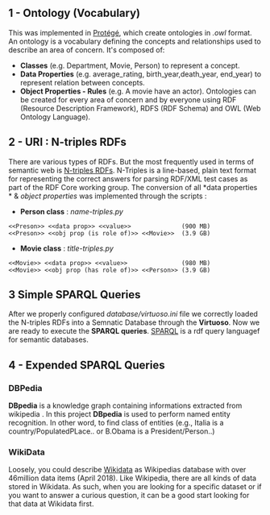 ## 1 - Ontology (Vocabulary)
This was implemented in [Protégé](https://protege.stanford.edu/), which create ontologies in *.owl* format. An ontology is a vocabulary defining the concepts and relationships used to describe an area of concern. It's composed of:

* **Classes** (e.g. Department, Movie, Person) to represent a concept.
* **Data Properties** (e.g. average_rating, birth_year,death_year, end_year) to represent relation between concepts.
* **Object Properties - Rules** (e.g. A movie have an actor). Ontologies can be created for every area of concern and by everyone using RDF (Resource Description Framework), RDFS (RDF Schema) and OWL (Web Ontology Language).


## 2 - URI : N-triples RDFs
There are various types of RDFs. But the most frequently used in terms of semantic web is [N-triples RDFs](https://www.w3.org/2001/sw/RDFCore/ntriples/). N-Triples is a line-based, plain text format for representing the correct answers for parsing RDF/XML test cases as part of the RDF Core working group. The conversion of all *data properties * & *object properties* was implemented through the scripts : 
* **Person class** : *name-triples.py*
```
<<Preson>> <<data prop>> <<value>>              (900 MB)
<<Preson>> <<obj prop (is role of)>> <<Movie>>  (3.9 GB)
```

* **Movie class** : *title-triples.py*
```
<<Movie>> <<data prop>> <<value>>               (980 MB)
<<Movie>> <<obj prop (has role of)>> <<Person>> (3.9 GB)
```

## 3 Simple SPARQL Queries
After we properly configured *database/virtuoso.ini* file we correctly loaded the N-triples RDFs into a Semnatic Database through the **Virtuoso**. Now we are ready to execute the **SPARQL queries**. [SPARQL](https://www.wikiwand.com/en/SPARQL) is a rdf query languagef for semantic databases.

## 4 - Expended SPARQL Queries 
### DBPedia
**DBpedia** is a knowledge graph containing informations extracted from wikipedia . In this project **DBpedia** is used to perform 
named entity recognition. In other word, to find class of entities (e.g., Italia is a country/PopulatedPLace.. or B.Obama is a President/Person..)

### WikiData
Loosely, you could describe [Wikidata](https://towardsdatascience.com/a-brief-introduction-to-wikidata-bb4e66395eb1) as Wikipedias database with over 46million data items (April 2018). Like Wikipedia, there are all kinds of data stored in Wikidata. As such, when you are looking for a specific dataset or if you want to answer a curious question, it can be a good start looking for that data at Wikidata first.


